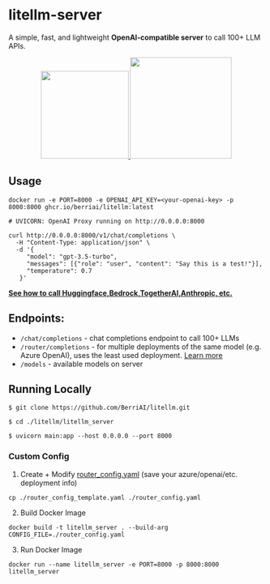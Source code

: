 # litellm-server

A simple, fast, and lightweight **OpenAI-compatible server** to call 100+ LLM APIs.

<p align="center" style="margin: 2%">
        <a href="https://l.linklyhq.com/l/1uHsr" target="_blank">
                <img src="https://render.com/images/deploy-to-render-button.svg" width="173"/>
        </a>
        <a href="https://l.linklyhq.com/l/1uHtX" target="_blank">
                <img src="https://deploy.cloud.run/button.svg" width="200"/>
        </a>
</p>

## Usage 

```shell
docker run -e PORT=8000 -e OPENAI_API_KEY=<your-openai-key> -p 8000:8000 ghcr.io/berriai/litellm:latest

# UVICORN: OpenAI Proxy running on http://0.0.0.0:8000
```

```shell
curl http://0.0.0.0:8000/v1/chat/completions \
  -H "Content-Type: application/json" \
  -d '{
     "model": "gpt-3.5-turbo",
     "messages": [{"role": "user", "content": "Say this is a test!"}],
     "temperature": 0.7
   }'
```

[**See how to call Huggingface,Bedrock,TogetherAI,Anthropic, etc.**](https://docs.litellm.ai/docs/providers)
## Endpoints:
- `/chat/completions` - chat completions endpoint to call 100+ LLMs
- `/router/completions` - for multiple deployments of the same model (e.g. Azure OpenAI), uses the least used deployment. [Learn more](https://docs.litellm.ai/docs/routing)
- `/models` - available models on server

## Running Locally
```shell 
$ git clone https://github.com/BerriAI/litellm.git
```
```shell
$ cd ./litellm/litellm_server
```

```shell
$ uvicorn main:app --host 0.0.0.0 --port 8000
```

### Custom Config 
1. Create + Modify [router_config.yaml](https://github.com/BerriAI/litellm/blob/main/router_config_template.yaml) (save your azure/openai/etc. deployment info)
```shell
cp ./router_config_template.yaml ./router_config.yaml
```
2. Build Docker Image
```shell
docker build -t litellm_server . --build-arg CONFIG_FILE=./router_config.yaml 
```
3. Run Docker Image
```shell
docker run --name litellm_server -e PORT=8000 -p 8000:8000 litellm_server
```
